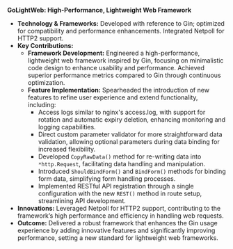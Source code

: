 **GoLightWeb: High-Performance, Lightweight Web Framework**

- **Technology & Frameworks:** Developed with reference to Gin; optimized for compatibility and performance enhancements. Integrated Netpoll for HTTP2 support.
- **Key Contributions:**
  - **Framework Development:** Engineered a high-performance, lightweight web framework inspired by Gin, focusing on minimalistic code design to enhance usability and performance. Achieved superior performance metrics compared to Gin through continuous optimization.
  - **Feature Implementation:** Spearheaded the introduction of new features to refine user experience and extend functionality, including:
    - Access logs similar to nginx's access.log, with support for rotation and automatic expiry deletion, enhancing monitoring and logging capabilities.
    - Direct custom parameter validator for more straightforward data validation, allowing optional parameters during data binding for increased flexibility.
    - Developed `CopyRawData()` method for re-writing data into `*http.Request`, facilitating data handling and manipulation.
    - Introduced `ShouldBindForm()` and `BindForm()` methods for binding form data, simplifying form handling processes.
    - Implemented RESTful API registration through a single configuration with the new `REST()` method in route setup, streamlining API development.
- **Innovations:** Leveraged Netpoll for HTTP2 support, contributing to the framework’s high performance and efficiency in handling web requests.
- **Outcome:** Delivered a robust framework that enhances the Gin usage experience by adding innovative features and significantly improving performance, setting a new standard for lightweight web frameworks.
